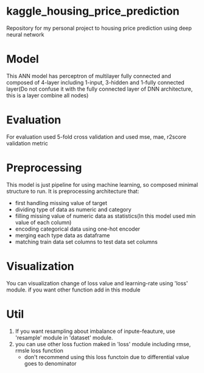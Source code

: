 # kaggle_housing_price_prediction
Repository for my personal project to housing price prediction using deep neural network

# Model
This ANN model has perceptron of multilayer fully connected and composed of 4-layer 
including 1-input, 3-hidden and 1-fully connected layer(Do not confuse it with 
the fully connected layer of DNN architecture, this is a layer combine all nodes)

# Evaluation
For evaluation used 5-fold cross validation and used mse, mae, r2score validation metric

# Preprocessing
This model is just pipeline for using machine learning, so composed minimal structure to run.
It is preprocessing architecture that:
- first handling missing value of target
- dividing type of data as numeric and category 
- filling missing value of numeric data as statistics(In this model used min value of each column)
- encoding categorical data using one-hot encoder
- merging each type data as dataframe
- matching train data set columns to test data set columns

# Visualization
You can visualization change of loss value and learning-rate using 'loss' module.
if you want other function add in this module

# Util
1. If you want resampling about imbalance of inpute-feauture, use 'resample' module in 'dataset' module.
2. you can use other loss fuction maked in 'loss' module including rmse, rmsle loss function
    * don't recommend using this loss functoin due to differential value goes to denominator